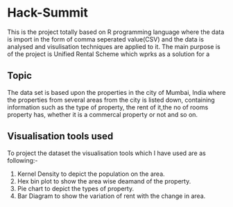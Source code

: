 # Hack-Summit
This is the project totally based on R programming language where the data is import in the form of comma seperated value(CSV)
and the data is analysed and visulisation techniques are applied to it. The main purpose is of the project is Unified Rental Scheme which wprks as a solution for a 

## Topic
The data set is based upon the properties in the city of Mumbai, India where the properties from several areas 
from the city is listed down, containing information such as the type of property, the rent of it,the no of rooms property has, whether it is a commercal property or not and so on.
## Visualisation tools used
To project the dataset the visualisation tools which I have used are as following:-
1. Kernel Density to depict the population on the area.
2. Hex bin plot to show the area wise deamand of the property. 
3. Pie chart to depict the types of property.
4. Bar Diagram to show the variation of rent with the change in area.

